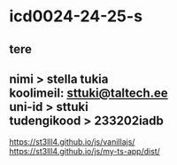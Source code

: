 # icd0024-24-25-s

tere <br>
-------
nimi > stella tukia <br>
koolimeil: sttuki@taltech.ee <br>
uni-id > sttuki <br>
tudengikood > 233202iadb
--------
https://st3lll4.github.io/js/vanillajs/ <br>
https://st3lll4.github.io/js/my-ts-app/dist/
